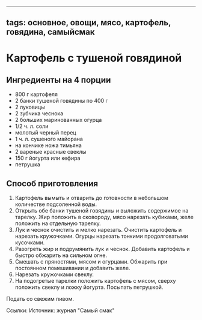 ----
tags: основное, овощи, мясо, картофель, говядина, самыйсмак
----

# Картофель с тушеной говядиной


## Ингредиенты на 4 порции
- 800 г картофеля
- 2 банки тушеной говядины по 400 г
- 2 луковицы
- 2 зубчика чеснока
- 2 больших маринованных огурца
- 1/2 ч. л. соли
- молотый черный перец
- 1 ч. л. сушеного майорана
- на кончике ножа тимьяна
- 2 вареные красные свеклы
- 150 г йогурта или кефира
- петрушка

## Способ приготовления
1. Картофель вымыть и отварить до готовности в небольшом количестве подсоленной воды.
2. Открыть обе банки тушеной говядины и выложить содержимое на тарелку. Жир положить в сковороду, мясо нарезать кубиками, желе положить на отдельную тарелку.
3. Лук и чеснок очистить и мелко нарезать. Очистить картофель и нарезать кружочками. Огурцы нарезать тонкими продолговатыми кусочками. 
4. Разогреть жир и подрумянить лук и чеснок. Добавить картофель и быстро обжарить на сильном огне.
5. Смешать с пряностями, мясом и огурцами. Обжарить при постоянном помешивании и добавить желе.
6. Нарезать кружочками свеклу.
7. На подогретые тарелки положить картофель с мясом, сверху положить свеклу и ложку йогурта. Посыпать петрушкой.

Подать со свежим пивом.

Ссылки:
Источник: журнал "Самый смак"
